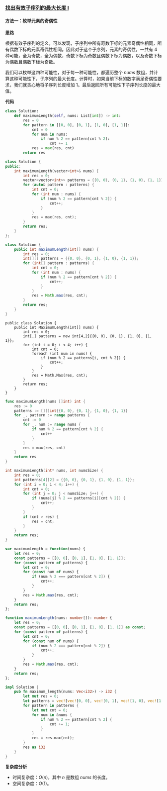 ### [找出有效子序列的最大长度 I](https://leetcode.cn/problems/find-the-maximum-length-of-valid-subsequence-i/solutions/3717152/zhao-chu-you-xiao-zi-xu-lie-de-zui-da-ch-1n3j/)

#### 方法一：枚举元素的奇偶性

**思路**

根据有效子序列的定义，可以发现，子序列中所有奇数下标的元素奇偶性相同，所有偶数下标的元素奇偶性相同。因此对于这个子序列，元素的奇偶性，一共有 $4$ 种可能，全为奇数，全为偶数，奇数下标为奇数且偶数下标为偶数，以及奇数下标为偶数且偶数下标为奇数。

我们可以枚举这四种可能性，对于每一种可能性，都遍历整个 $nums$ 数组，并计算这种可能性下，子序列的最大长度。计算时，如果当前下标的数字满足奇偶性要求，我们就贪心地将子序列长度增加 $1$。最后返回所有可能性下子序列长度的最大值。

**代码**

```Python
class Solution:
    def maximumLength(self, nums: List[int]) -> int:
        res = 0
        for pattern in [[0, 0], [0, 1], [1, 0], [1, 1]]:
            cnt = 0
            for num in nums:
                if num % 2 == pattern[cnt % 2]:
                    cnt += 1
            res = max(res, cnt)
        return res
```

```C++
class Solution {
public:
    int maximumLength(vector<int>& nums) {
        int res = 0;
        vector<vector<int>> patterns = {{0, 0}, {0, 1}, {1, 0}, {1, 1}};
        for (auto& pattern : patterns) {
            int cnt = 0;
            for (int num : nums) {
                if (num % 2 == pattern[cnt % 2]) {
                    cnt++;
                }
            }
            res = max(res, cnt);
        }
        return res;
    }
};
```

```Java
class Solution {
    public int maximumLength(int[] nums) {
        int res = 0;
        int[][] patterns = {{0, 0}, {0, 1}, {1, 0}, {1, 1}};
        for (int[] pattern : patterns) {
            int cnt = 0;
            for (int num : nums) {
                if (num % 2 == pattern[cnt % 2]) {
                    cnt++;
                }
            }
            res = Math.max(res, cnt);
        }
        return res;
    }
}
```

```CSharp
public class Solution {
    public int MaximumLength(int[] nums) {
        int res = 0;
        int[,] patterns = new int[4,2]{{0, 0}, {0, 1}, {1, 0}, {1, 1}};
        for (int i = 0; i < 4; i++) {
            int cnt = 0;
            foreach (int num in nums) {
                if (num % 2 == patterns[i, cnt % 2]) {
                    cnt++;
                }
            }
            res = Math.Max(res, cnt);
        }
        return res;
    }
}
```

```Go
func maximumLength(nums []int) int {
    res := 0
    patterns := [][]int{{0, 0}, {0, 1}, {1, 0}, {1, 1}}
    for _, pattern := range patterns {
        cnt := 0
        for _, num := range nums {
            if num % 2 == pattern[cnt % 2] {
                cnt++
            }
        }
        res = max(res, cnt)
    }
    return res
}
```

```C
int maximumLength(int* nums, int numsSize) {
    int res = 0;
    int patterns[4][2] = {{0, 0}, {0, 1}, {1, 0}, {1, 1}};
    for (int i = 0; i < 4; i++) {
        int cnt = 0;
        for (int j = 0; j < numsSize; j++) {
            if (nums[j] % 2 == patterns[i][cnt % 2]) {
                cnt++;
            }
        }
        if (cnt > res) {
            res = cnt;
        }
    }
    return res;
}
```

```JavaScript
var maximumLength = function(nums) {
    let res = 0;
    const patterns = [[0, 0], [0, 1], [1, 0], [1, 1]];
    for (const pattern of patterns) {
        let cnt = 0;
        for (const num of nums) {
            if (num % 2 === pattern[cnt % 2]) {
                cnt++;
            }
        }
        res = Math.max(res, cnt);
    }
    return res;
};
```

```TypeScript
function maximumLength(nums: number[]): number {
    let res = 0;
    const patterns = [[0, 0], [0, 1], [1, 0], [1, 1]] as const;
    for (const pattern of patterns) {
        let cnt = 0;
        for (const num of nums) {
            if (num % 2 === pattern[cnt % 2]) {
                cnt++;
            }
        }
        res = Math.max(res, cnt);
    }
    return res;
};
```

```Rust
impl Solution {
    pub fn maximum_length(nums: Vec<i32>) -> i32 {
        let mut res = 0;
        let patterns = vec![vec![0, 0], vec![0, 1], vec![1, 0], vec![1, 1]];
        for pattern in patterns {
            let mut cnt = 0;
            for num in &nums {
                if num % 2 == pattern[cnt % 2] {
                    cnt += 1;
                }
            }
            res = res.max(cnt);
        }
        res as i32
    }
}
```

**复杂度分析**

- 时间复杂度：$O(n)$，其中 $n$ 是数组 $nums$ 的长度。
- 空间复杂度：$O(1)$。
